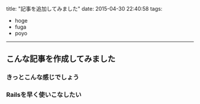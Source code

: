 title: "記事を追加してみました"
date: 2015-04-30 22:40:58
tags:
- hoge
- fuga
- poyo
---

## こんな記事を作成してみました

### きっとこんな感じでしょう

### Railsを早く使いこなしたい
